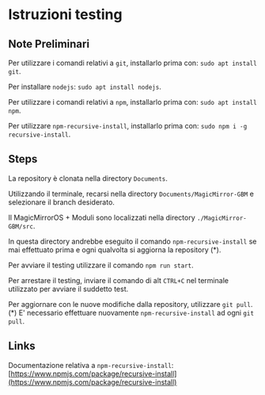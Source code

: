 # Istruzioni testing

## Note Preliminari

Per utilizzare i comandi relativi a `git`, installarlo prima con: `sudo apt install git`.

Per installare `nodejs`: `sudo apt install nodejs`.

Per utilizzare i comandi relativi a `npm`, installarlo prima con: `sudo apt install npm`.

Per utilizzare `npm-recursive-install`, installarlo prima con: `sudo npm i -g recursive-install`.

## Steps

La repository è clonata nella directory `Documents`.

Utilizzando il terminale, recarsi nella directory `Documents/MagicMirror-GBM` e selezionare il branch desiderato.

Il MagicMirrorOS + Moduli sono localizzati nella directory `./MagicMirror-GBM/src`.

In questa directory andrebbe eseguito il comando `npm-recursive-install` se mai effettuato prima e
ogni qualvolta si aggiorna la repository (*).

Per avviare il testing utilizzare il comando `npm run start`.

Per arrestare il testing, inviare il comando di alt `CTRL+C` nel terminale utilizzato per avviare il suddetto test.

Per aggiornare con le nuove modifiche dalla repository, utilizzare `git pull`.
(*) E' necessario effettuare nuovamente `npm-recursive-install` ad ogni `git pull`.

## Links

Documentazione relativa a `npm-recursive-install`:
[https://www.npmjs.com/package/recursive-install](https://www.npmjs.com/package/recursive-install)
